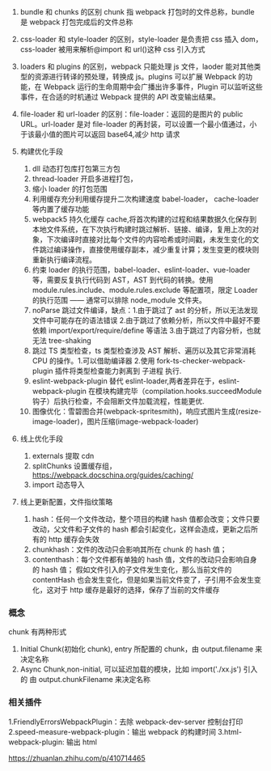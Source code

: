 <!--
 * @Author: 谢树宏
 * @Date: 2022-02-08 10:24:32
 * @LastEditors: 谢树宏 384180258@qq.com
 * @LastEditTime: 2022-07-26
 * @FilePath: /about-study/webpack.md
-->

1. bundle 和 chunks 的区别 chunk 指 webpack 打包时的文件总称，bundle 是 webpack 打包完成后的文件总称
2. css-loader 和 style-loader 的区别，style-loader 是负责把 css 插入 dom， css-loader 被用来解析@import 和 url()这种 css 引入方式
3. loaders 和 plugins 的区别，webpack 只能处理 js 文件，laoder 能对其他类型的资源进行转译的预处理，转换成 js。plugins 可以扩展 Webpack 的功能，在 Webpack 运行的生命周期中会广播出许多事件，Plugin 可以监听这些事件，在合适的时机通过 Webpack 提供的 API 改变输出结果。
4. file-loader 和 url-loader 的区别：file-loader：返回的是图片的 public URL。url-loader 是对 file-loader 的再封装，可以设置一个最小值通过，小于该最小值的图片可以返回 base64,减少 http 请求

5. 构建优化手段

   1. dll 动态打包库打包第三方包
   2. thread-loader 开启多进程打包，
   3. 缩小 loader 的打包范围
   4. 利用缓存充分利用缓存提升二次构建速度 babel-loader， cache-loader 等内置了缓存功能
   5. webpack5 持久化缓存 cache,将首次构建的过程和结果数据久化保存到本地文件系统，在下次执行构建时跳过解析、链接、编译，复用上次的对象，下次编译时直接对比每个文件的内容哈希或时间戳，未发生变化的文件跳过编译操作，直接使用缓存副本，减少重复计算；发生变更的模块则重新执行编译流程。
   6. 约束 loader 的执行范围，babel-loader、eslint-loader、vue-loader 等，需要反复执行代码到 AST，AST 到代码的转换。使用 module.rules.include、module.rules.exclude 等配置项，限定 Loader 的执行范围 —— 通常可以排除 node_module 文件夹。
   7. noParse 跳过文件编译，缺点：1.由于跳过了 ast 的分析，所以无法发现文件中可能存在的语法错误 2.由于跳过了依赖分析，所以文件中最好不要依赖 import/export/require/define 等语法 3.由于跳过了内容分析，也就无法 tree-shaking
   8. 跳过 TS 类型检查，ts 类型检查涉及 AST 解析、遍历以及其它非常消耗 CPU 的操作。1.可以借助编译器 2.使用 fork-ts-checker-webpack-plugin 插件将类型检查能力剥离到 子进程 执行.
   9. eslint-webpack-plugin 替代 eslint-loader,两者差异在于，eslint-webpack-plugin 在模块构建完毕（compilation.hooks.succeedModule 钩子）后执行检查，不会阻断文件加载流程，性能更优.
   10. 图像优化：雪碧图合并(webpack-spritesmith)，响应式图片生成(resize-image-loader)，图片压缩(image-webpack-loader)

6. 线上优化手段

   1. externals 提取 cdn
   2. splitChunks 设置缓存组， https://webpack.docschina.org/guides/caching/
   3. import 动态导入

7. 线上更新配置，文件指纹策略
   1. hash：任何一个文件改动，整个项目的构建 hash 值都会改变；文件只要改动，父文件和子文件的 hash 都会引起变化，这样会造成，更新之后所有的 http 缓存会失效
   2. chunkhash：文件的改动只会影响其所在 chunk 的 hash 值；
   3. contenthash：每个文件都有单独的 hash 值，文件的改动只会影响自身的 hash 值；
      假如文件引入的子文件发生变化，那么当前文件的 contentHash 也会发生变化，但是如果当前文件变了，子引用不会发生变化，这对于 http 缓存是最好的选择，保存了当前的文件缓存

### 概念

chunk 有两种形式

1. Initial Chunk(初始化 chunk), entry 所配置的 chunk，由 output.filename 来决定名称
2. Async Chunk,non-initial, 可以延迟加载的模块，比如 import('./xx.js') 引入的 由 output.chunkFilename 来决定名称

### 相关插件

1.FriendlyErrorsWebpackPlugin：去除 webpack-dev-server 控制台打印
2.speed-measure-webpack-plugin：输出 webpack 的构建时间
3.html-webpack-plugin: 输出 html

https://zhuanlan.zhihu.com/p/410714465
